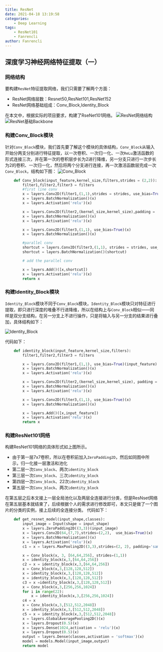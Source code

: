 ```yaml
---
title: ResNet
date: 2021-04-18 13:19:58
categories:
    - Deep Learning
tags:
    - ResNet101
    - Fanrencli
author: Fanrencli
---
```

## 深度学习神经网络特征提取（一）

### 网络结构

要构建`ResNet`特征提取网络，我们只需要了解两个方面：

- ResNet网络层数：Resnet50,ResNet101,ResNet152
- ResNet网络基础组成：Conv_Block,Identity_Block

在本文中，根据实际的项目要求，构建了RseNet101网络。
![ResNet网络结构](http://39.105.26.229:4567/20180114205444652.png)
![ResNet基础Backbone](http://39.105.26.229:4567/20180114184946861.png)

### 构建Conv_Block模块
针对`Conv_Block`模块，我们首先要了解这个模块的具体结构，`Conv_Block`从输入开始分两支分别进行特征提取，以一次卷积、一次归一化、一次`ReLu`激活函数的形式连接三次，并在第一次的卷积层步长为2进行降维，另一分支只进行一次步长为2的卷积、一次归一化，然后将两个分支进行连接，再一次激活函数层完成一次`Conv_Block`，结构如下图：
![Conv_Block](http://39.105.26.229:4567/20191113094201415.png)
```python
    def Conv_block(input_feature,kernel_size,filters,strides = (2,2)):
        filter1,filter2,filter3 = filters
        #first line conv
        x = layers.Conv2D(filter1,(1,1),strides = strides, use_bias=True)(input_feature)
        x = layers.BatchNormalization()(x)
        x = layers.Activation('relu')(x)

        x = layers.Conv2D(filter2,(kernel_size,kernel_size),padding = 'same', use_bias=True)(x)
        x = layers.BatchNormalization()(x)
        x = layers.Activation('relu')(x)

        x = layers.Conv2D(filter3,(1,1), use_bias=True)(x)
        x = layers.BatchNormalization()(x)

        #parallel conv
        shortcut = layers.Conv2D(filter3,(1,1), strides = strides, use_bias=True)(input_feature)
        shortcut = layers.BatchNormalization()(shortcut)

        # add the parallel conv

        x = layers.Add()([x,shortcut])
        x = layers.Activation('relu')(x)
        return x
```

### 构建Identity_Block模块

`Identity_Block`模块不同于`Conv_Block`模块，`Identity_Block`模块只对特征进行提取，即只进行深度的堆叠不行进降维，所以在结构上与`Conv_Block`相似——同样是双分支结构，在另一分支上不进行操作，只是将输入与另一分支的结果进行叠加，具体结构如下：

![Identity_Block](http://39.105.26.229:4567/20191113094135752.png)

代码如下：
```python
    def identity_block(input_feature,kernel_size,filters):
        filter1,filter2,filter3 = filters

        x = layers.Conv2D(filter1,(1,1), use_bias=True)(input_feature)
        x = layers.BatchNormalization()(x)
        x = layers.Activation('relu')(x)

        x = layers.Conv2D(filter2,(kernel_size,kernel_size), padding = 'same', use_bias=True)(x)
        x = layers.BatchNormalization()(x)
        x = layers.Activation('relu')(x)

        x = layers.Conv2D(filter3,(1,1), use_bias=True)(x)
        x = layers.BatchNormalization()(x)

        x = layers.Add()([x,input_feature])
        x = layers.Activation('relu')(x)
        return x
```

### 构建ResNet101网络

构建ResNet101网络的具体形式如上图所示。
- 由于第一层7x7卷积，所以在卷积前加入`ZeroPadding2D`，然后如同图中所示，归一化接一层激活和池化
- 第二层一次`Conv_block`、两次`identity_block`
- 第三层一次`Conv_block`、三次`identity_block`
- 第四层一次`Conv_block`、22次`identity_block`
- 第五层一次`Conv_block`、两次`identity_block`

在第五层之后本文接上一层全局池化以及两层全连接进行分类，但是ResNset网络在第五层基本就结束了，后续根据个人的需求进行修改即可，本文只是做了一个图片的分类的实例，接上后续的全连接分类。
代码如下：
```python
    def get_resnet_model(input_shape,classes):
        input_image = Input(shape = input_shape)
        x = layers.ZeroPadding2D((3,3))(input_image)
        x = layers.Conv2D(64,(7,7),strides=(2,2),  use_bias=True)(x)
        x = layers.BatchNormalization()(x)
        x = layers.Activation('relu')(x)
        c1 = x = layers.MaxPooling2D((3,3),strides=(2, 2), padding='same')(x)

        x = Conv_block(x, 3, [64,64,256], strides=(1,1))
        x = identity_block(x,3,[64,64,256])
        c2 = x = identity_block(x,3,[64,64,256])
        x = Conv_block(x,3,[128,128,512])
        x = identity_block(x,3,[128,128,512])
        x = identity_block(x,3,[128,128,512])
        c3 = x =identity_block(x,3,[128,128,512])
        x = Conv_block(x,3,[256,256,1024])
        for i in range(22):
            x = identity_block(x,3,[256,256,1024])
        c4 = x
        x = Conv_block(x,3,[512,512,2048])
        x = identity_block(x,3,[512,512,2048])
        c5 = x = identity_block(x,3,[512,512,2048])
        x = layers.GlobalAveragePooling2D()(x)
        x = layers.Dropout(0.5)(x)
        x = layers.Dense(1024,activation = 'relu')(x)
        x = layers.Dropout(0.5)(x)
        output = layers.Dense(classes,activation = 'softmax')(x)
        model = models.Model(input_image,output)
        return model
```
